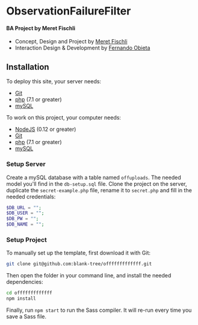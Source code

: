 # ObservationFailureFilter
#### BA Project by Meret Fischli
- Concept, Design and Project by [Meret Fischli](https://www.instagram.com/meretfischli/)
- Interaction Design & Development by [Fernando Obieta](https://fernando-obieta.com)

## Installation

To deploy this site, your server needs:

- [Git](https://git-scm.com/)
- [php](https://php.net/) (7.1 or greater)
- [mySQL](https://www.mysql.com/)

To work on this project, your computer needs:

- [NodeJS](https://nodejs.org/en/) (0.12 or greater)
- [Git](https://git-scm.com/)
- [php](https://php.net/) (7.1 or greater)
- [mySQL](https://www.mysql.com/)

### Setup Server
Create a mySQL database with a table named `offuploads`. The needed model you'll find in the `db-setup.sql` file.
Clone the project on the server, duplicate the `secret-example.php` file, rename it to `secret.php` and fill in the needed credentials:

```php
$DB_URL = "";
$DB_USER = "";
$DB_PW = "";
$DB_NAME = "";
```

### Setup Project

To manually set up the template, first download it with Git:

```bash
git clone git@github.com:blank-tree/offfffffffffff.git
```

Then open the folder in your command line, and install the needed dependencies:

```bash
cd offfffffffffff
npm install
```

Finally, run `npm start` to run the Sass compiler. It will re-run every time you save a Sass file.